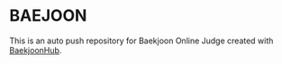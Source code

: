 # BAEJOON
This is an auto push repository for Baekjoon Online Judge created with [BaekjoonHub](https://github.com/BaekjoonHub/BaekjoonHub).
